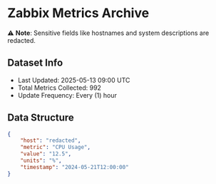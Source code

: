 # Zabbix Metrics Archive

⚠️ **Note**: Sensitive fields like hostnames and system descriptions are redacted.

## Dataset Info
- Last Updated: 2025-05-13 09:00 UTC
- Total Metrics Collected: 992
- Update Frequency: Every (1) hour

## Data Structure
```json
{
    "host": "redacted",
    "metric": "CPU Usage",
    "value": "12.5",
    "units": "%",
    "timestamp": "2024-05-21T12:00:00"
}
```
